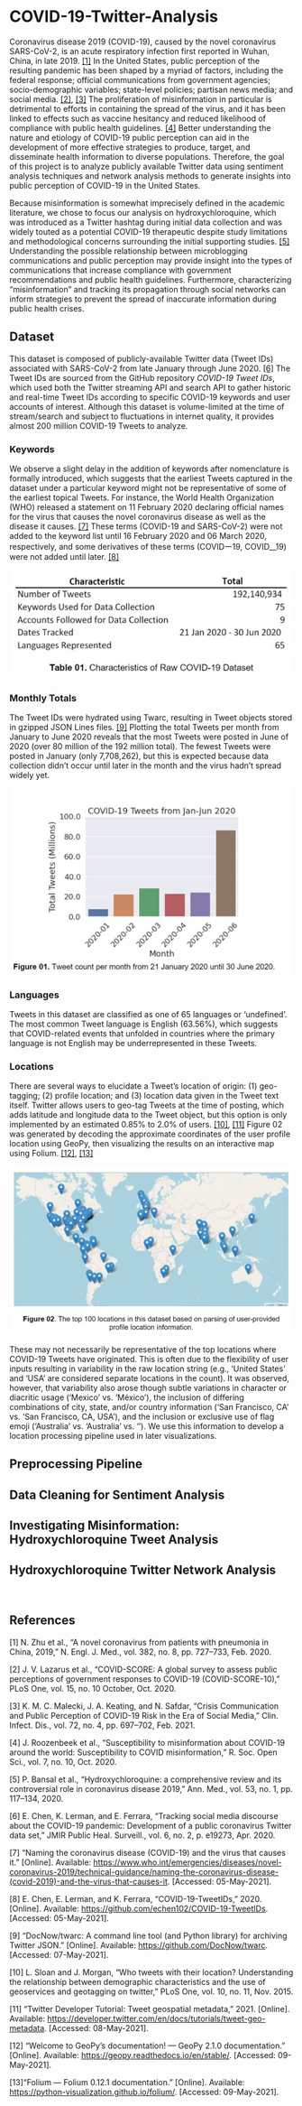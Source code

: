 # COVID-19-Twitter-Analysis

Coronavirus disease 2019 (COVID-19), caused by the novel coronavirus SARS-CoV-2, is an acute respiratory infection first reported in Wuhan, China, in late 2019. [[1]](#1) In the United States, public perception of the resulting pandemic has been shaped by a myriad of factors, including the federal response; official communications from government agencies; socio-demographic variables; state-level policies; partisan news media; and social media. [[2]](#2), [[3]](#3) The proliferation of misinformation in particular is detrimental to efforts in containing the spread of the virus, and it has been linked to effects such as vaccine hesitancy and reduced likelihood of compliance with public health guidelines. [[4]](#4) Better understanding the nature and etiology of COVID-19 public perception can aid in the development of more effective strategies to produce, target, and disseminate health information to diverse populations. Therefore, the goal of this project is to analyze publicly available Twitter data using sentiment analysis techniques and network analysis methods to generate insights into public perception of COVID-19 in the United States. 

Because misinformation is somewhat imprecisely defined in the academic literature, we chose to focus our analysis on hydroxychloroquine, which was introduced as a Twitter hashtag during initial data collection and was widely touted as a potential COVID-19 therapeutic despite study limitations and methodological concerns surrounding the initial supporting studies. [[5]](#5) Understanding the possible relationship between microblogging communications and public perception may provide insight into the types of communications that increase compliance with government recommendations and public health guidelines. Furthermore, characterizing “misinformation” and tracking its propagation through social networks can inform strategies to prevent the spread of inaccurate information during public health crises. 

## Dataset

This dataset is composed of publicly-available Twitter data (Tweet IDs) associated with SARS-CoV-2 from late January through June 2020. [[6]](#6) The Tweet IDs are sourced from the GitHub repository _COVID-19 Tweet IDs_, which used both the Twitter streaming API and search API to gather historic and real-time Tweet IDs according to specific COVID-19 keywords and user accounts of interest. Although this dataset is volume-limited at the time of stream/search and subject to fluctuations in internet quality, it provides almost 200 million COVID-19 Tweets to analyze.

### Keywords

We observe a slight delay in the addition of keywords after nomenclature is formally introduced, which suggests that the earliest Tweets captured in the dataset under a particular keyword might not be representative of some of the earliest topical Tweets. For instance, the World Health Organization (WHO) released a statement on 11 February 2020 declaring official names for the virus that causes the novel coronavirus disease as well as the disease it causes. [[7]](#7) These terms (COVID-19 and SARS-CoV-2) were not added to the keyword list until 16 February 2020 and 06 March 2020, respectively, and some derivatives of these terms (COVIDー19, COVID__19) were not added until later. [[8]](#8)

![Raw Data](Images/raw_data.jpg)

### Monthly Totals

The Tweet IDs were hydrated using Twarc, resulting in Tweet objects stored in gzipped JSON Lines files. [[9]](#9) Plotting the total Tweets per month from January to June 2020 reveals that the most Tweets were posted in June of 2020 (over 80 million of the 192 million total). The fewest Tweets were posted in January (only 7,708,262), but this is expected because data collection didn’t occur until later in the month and the virus hadn’t spread widely yet.

![Monthly Tweet Count](Images/monthly_count.jpg)

### Languages

Tweets in this dataset are classified as one of 65 languages or ‘undefined’. The most common Tweet language is English (63.56%), which suggests that COVID-related events that unfolded in countries where the primary language is not English may be underrepresented in these Tweets.

### Locations

There are several ways to elucidate a Tweet’s location of origin: (1) geo-tagging; (2) profile location; and (3) location data given in the Tweet text itself. Twitter allows users to geo-tag Tweets at the time of posting, which adds latitude and longitude data to the Tweet object, but this option is only implemented by an estimated 0.85% to 2.0% of users. [[10]](#10), [[11]](#11) Figure 02 was generated by decoding the approximate coordinates of the user profile location using GeoPy, then visualizing the results on an interactive map using Folium. [[12]](#12), [[13]](#13)


![Top 100 Locations](Images/world_map.jpg)

These may not necessarily be representative of the top locations where COVID-19 Tweets have originated. This is often due to the flexibility of user inputs resulting in variability in the raw location string (e.g., ‘United States’ and ‘USA’ are considered separate locations in the count). It was observed, however, that variability also arose though subtle variations in character or diacritic usage (‘Mexico’ vs. ‘México’),   the inclusion of differing combinations of city, state, and/or country information (‘San Francisco, CA’ vs. ‘San Francisco, CA, USA’), and the inclusion or exclusive use of flag emoji (‘Australia’ vs. ‘Australia’ vs. ‘’). We use this information to develop a location processing pipeline used in later visualizations.

## Preprocessing Pipeline


## Data Cleaning for Sentiment Analysis

## Investigating Misinformation: Hydroxychloroquine Tweet Analysis



## Hydroxychloroquine Twitter Network Analysis

<br>

## References

<a id="1">[1]</a> N. Zhu et al., “A novel coronavirus from patients with pneumonia in China, 2019,” N. Engl. J. Med., vol. 382, no. 8, pp. 727–733, Feb. 2020.</a>

<a id="2">[2]</a> J. V. Lazarus et al., “COVID-SCORE: A global survey to assess public perceptions of government responses to COVID-19 (COVID-SCORE-10),” PLoS One, vol. 15, no. 10 October, Oct. 2020.</a>

<a id="3">[3]</a> K. M. C. Malecki, J. A. Keating, and N. Safdar, “Crisis Communication and Public Perception of COVID-19 Risk in the Era of Social Media,” Clin. Infect. Dis., vol. 72, no. 4, pp. 697–702, Feb. 2021.</a>

<a id="4">[4]</a> J. Roozenbeek et al., “Susceptibility to misinformation about COVID-19 around the world: Susceptibility to COVID misinformation,” R. Soc. Open Sci., vol. 7, no. 10, Oct. 2020.</a>

<a id="5">[5]</a> P. Bansal et al., “Hydroxychloroquine: a comprehensive review and its controversial role in coronavirus disease 2019,” Ann. Med., vol. 53, no. 1, pp. 117–134, 2020.</a>

<a id="6">[6]</a> E. Chen, K. Lerman, and E. Ferrara, “Tracking social media discourse about the COVID-19 pandemic: Development of a public coronavirus Twitter data set,” JMIR Public Heal. Surveill., vol. 6, no. 2, p. e19273, Apr. 2020.</a>

<a id="7">[7]</a> “Naming the coronavirus disease (COVID-19) and the virus that causes it.” [Online]. Available: https://www.who.int/emergencies/diseases/novel-coronavirus-2019/technical-guidance/naming-the-coronavirus-disease-(covid-2019)-and-the-virus-that-causes-it. [Accessed: 05-May-2021].</a>

<a id="8">[8]</a> E. Chen, E. Lerman, and K. Ferrara, “COVID-19-TweetIDs,” 2020. [Online]. Available: https://github.com/echen102/COVID-19-TweetIDs. [Accessed: 05-May-2021].</a>

<a id="9">[9]</a>  “DocNow/twarc: A command line tool (and Python library) for archiving Twitter JSON.” [Online]. Available: https://github.com/DocNow/twarc. [Accessed: 07-May-2021].</a>

<a id="10">[10]</a> L. Sloan and J. Morgan, “Who tweets with their location? Understanding the relationship between demographic characteristics and the use of geoservices and geotagging on twitter,” PLoS One, vol. 10, no. 11, Nov. 2015.</a>

<a id="11">[11]</a> “Twitter Developer Tutorial: Tweet geospatial metadata,” 2021. [Online]. Available: https://developer.twitter.com/en/docs/tutorials/tweet-geo-metadata. [Accessed: 08-May-2021].</a>

<a id="12">[12]</a> “Welcome to GeoPy’s documentation! — GeoPy 2.1.0 documentation.” [Online]. Available: https://geopy.readthedocs.io/en/stable/. [Accessed: 09-May-2021].</a>

<a id="13">[13]</a>“Folium — Folium 0.12.1 documentation.” [Online]. Available: https://python-visualization.github.io/folium/. [Accessed: 09-May-2021].</a>
